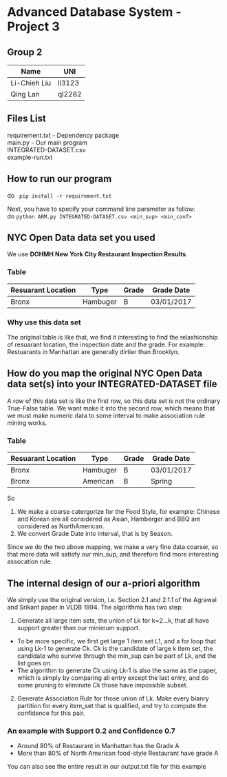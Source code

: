 # Advanced Database System - Project 3

## Group 2
|  Name      |  UNI   |
|------------|--------|
|Li-Chieh Liu| ll3123 |
|  Qing Lan  | ql2282 |

## Files List
requirement.txt - Dependency package<br>
main.py - Our main program <br>
INTEGRATED-DATASET.csv <br>
example-run.txt <br>

## How to run our program
do `` pip install -r requirement.txt`` <br>

Next, you have to specify your command line parameter as follow: <br>
do ``python ARM.py INTEGRATED-DATASET.csv <min_sup> <min_conf>`` <br>

## NYC Open Data data set you used
We use **DOHMH New York City Restaurant Inspection Results**.
### Table
|   Resuarant Location   |  Type     |   Grade   |    Grade Date    |
|------------------------|-----------|-----------|------------------|
|         Bronx          |  Hambuger |     B     |    03/01/2017    |

### Why use this data set
The original table is like that, we find it interesting to find the relashionship of resuarant location, the inspection date and the grade. For example: Restuarants in Manhattan are generally dirtier than Brooklyn.

## How do you map the original NYC Open Data data set(s) into your INTEGRATED-DATASET file
A row of this data set is like the first row, so this data set is not the ordinary True-False table. We want make it into the second row, which means that we must make numeric data to some interval to make association rule mining works. <br>
### Table
|   Resuarant Location   |  Type     |   Grade   |    Grade Date    |
|------------------------|-----------|-----------|------------------|
|         Bronx          |  Hambuger |     B     |    03/01/2017    |
|         Bronx          |  American |     B     |      Spring      | 


So <br> 
1. We make a coarse catergorize for the Food Style, for example: Chinese and Korean are all considered as Asian, Hamberger and BBQ are considered as NorthAmerican. 
2. We convert Grade Date into interval, that is by Season.

Since we do the two above mapping, we make a very fine data coarser, so that more data will satisfy our min_sup, and therefore find more interesting assocation rule. <br>



## The internal design of our a-priori algorithm
We simply use the original version, i.e. Section 2.1 and 2.1.1 of the Agrawal and Srikant paper in VLDB 1994.
The algorithms has two step:
1. Generate all large item sets, the union of Lk for k=2...k, that all have support greater than our minimum support.
  - To be more specific, we first get large 1 item set L1, and a for loop that using Lk-1 to generate Ck. Ck is the candidate of large k item set, the candidate who survive through the min_sup can be part of Lk, and the list goes on.
  - The algorithm to generate Ck using Lk-1 is also the same as the paper, which is simply by comparing all entry except the last entry, and do some pruning to eliminate Ck those have impossible subset.
2. Generate Association Rule for those union of Lk. Make every bianry partition for every item_set that is qualified, and try to compute the confidence for this pair.

### An example with Support 0.2 and Confidence 0.7
- Around 80% of Restaurant in Manhattan has the Grade A
- More than 80% of North American food-style Restaurant have grade A

You can also see the entire result in our output.txt file for this example
